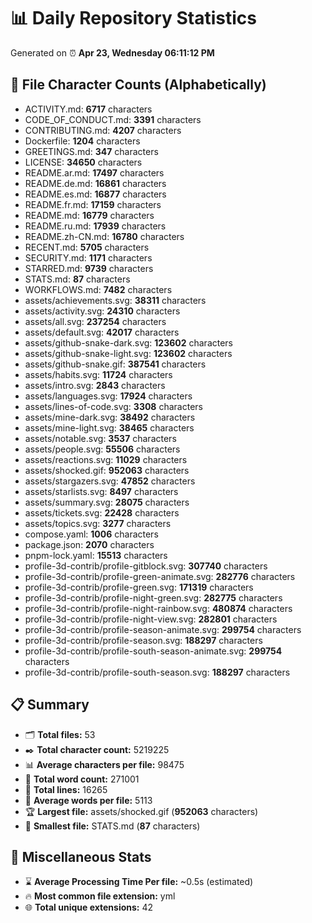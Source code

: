 # 📊 Daily Repository Statistics
Generated on ⏰ **Apr 23, Wednesday 06:11:12 PM**

## 📂 File Character Counts (Alphabetically)
- ACTIVITY.md: **6717** characters
- CODE_OF_CONDUCT.md: **3391** characters
- CONTRIBUTING.md: **4207** characters
- Dockerfile: **1204** characters
- GREETINGS.md: **347** characters
- LICENSE: **34650** characters
- README.ar.md: **17497** characters
- README.de.md: **16861** characters
- README.es.md: **16877** characters
- README.fr.md: **17159** characters
- README.md: **16779** characters
- README.ru.md: **17939** characters
- README.zh-CN.md: **16780** characters
- RECENT.md: **5705** characters
- SECURITY.md: **1171** characters
- STARRED.md: **9739** characters
- STATS.md: **87** characters
- WORKFLOWS.md: **7482** characters
- assets/achievements.svg: **38311** characters
- assets/activity.svg: **24310** characters
- assets/all.svg: **237254** characters
- assets/default.svg: **42017** characters
- assets/github-snake-dark.svg: **123602** characters
- assets/github-snake-light.svg: **123602** characters
- assets/github-snake.gif: **387541** characters
- assets/habits.svg: **11724** characters
- assets/intro.svg: **2843** characters
- assets/languages.svg: **17924** characters
- assets/lines-of-code.svg: **3308** characters
- assets/mine-dark.svg: **38492** characters
- assets/mine-light.svg: **38465** characters
- assets/notable.svg: **3537** characters
- assets/people.svg: **55506** characters
- assets/reactions.svg: **11029** characters
- assets/shocked.gif: **952063** characters
- assets/stargazers.svg: **47852** characters
- assets/starlists.svg: **8497** characters
- assets/summary.svg: **28075** characters
- assets/tickets.svg: **22428** characters
- assets/topics.svg: **3277** characters
- compose.yaml: **1006** characters
- package.json: **2070** characters
- pnpm-lock.yaml: **15513** characters
- profile-3d-contrib/profile-gitblock.svg: **307740** characters
- profile-3d-contrib/profile-green-animate.svg: **282776** characters
- profile-3d-contrib/profile-green.svg: **171319** characters
- profile-3d-contrib/profile-night-green.svg: **282775** characters
- profile-3d-contrib/profile-night-rainbow.svg: **480874** characters
- profile-3d-contrib/profile-night-view.svg: **282801** characters
- profile-3d-contrib/profile-season-animate.svg: **299754** characters
- profile-3d-contrib/profile-season.svg: **188297** characters
- profile-3d-contrib/profile-south-season-animate.svg: **299754** characters
- profile-3d-contrib/profile-south-season.svg: **188297** characters

## 📋 Summary
- 🗂️ **Total files:** 53
- ✒️ **Total character count:** 5219225
- 📊 **Average characters per file:** 98475
- 📝 **Total word count:** 271001
- 🧾 **Total lines:** 16265
- 📐 **Average words per file:** 5113
- 🏆 **Largest file:** assets/shocked.gif (**952063** characters)
- 🥉 **Smallest file:** STATS.md (**87** characters)

## 🌟 Miscellaneous Stats
- ⌛ **Average Processing Time Per file:** ~0.5s (estimated)
- 🔥 **Most common file extension:** yml
- 🌐 **Total unique extensions:** 42

